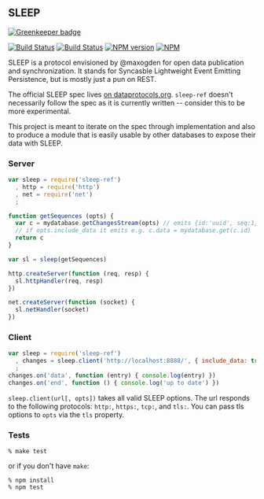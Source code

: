## SLEEP 

[![Greenkeeper badge](https://badges.greenkeeper.io/mikeal/SLEEP.svg)](https://greenkeeper.io/)

[![Build Status](https://travis-ci.org/mikeal/SLEEP.png?branch=master)](https://travis-ci.org/mikeal/SLEEP) [![Build Status](https://david-dm.org/mikeal/SLEEP.png)](https://david-dm.org/mikeal/SLEEP) [![NPM version](https://badge.fury.io/js/sleep-ref.png)](http://badge.fury.io/js/sleep-ref)
[![NPM](https://nodei.co/npm/sleep-ref.png)](https://nodei.co/npm/sleep-ref/)

SLEEP is a protocol envisioned by @maxogden for open data publication and synchronization. It stands for Syncasble Lightweight Event Emitting Persistence, but is mostly just a pun on REST.

The official SLEEP spec lives [on dataprotocols.org](http://dataprotocols.org/sleep/). `sleep-ref` doesn't necessarily follow the spec as it is currently written -- consider this to be more experimental.

This project is meant to iterate on the spec through implementation and also to produce a module that is easily usable by other databases to expose their data with SLEEP.

### Server

```javascript
var sleep = require('sleep-ref')
  , http = require('http')
  , net = require('net')
  ;

function getSequences (opts) {
  var c = mydatabase.getChangesStream(opts) // emits {id:'uuid', seq:1}, {id:'uuid2', seq:3}
  // if opts.include_data it emits e.g. c.data = mydatabase.get(c.id)
  return c
}

var sl = sleep(getSequences)

http.createServer(function (req, resp) {
  sl.httpHandler(req, resp)
})

net.createServer(function (socket) {
  sl.netHandler(socket)
})
```

### Client

```javascript
var sleep = require('sleep-ref')
  , changes = sleep.client('http://localhost:8888/', { include_data: true })
  ;
changes.on('data', function (entry) { console.log(entry) })
changes.on('end', function () { console.log('up to date') })
```

`sleep.client(url[, opts])` takes all valid SLEEP options. The url responds to the following protocols: `http:`, `https:`, `tcp:`, and `tls:`. You can pass tls options to `opts` via the `tls` property.

### Tests

    % make test

or if you don't have `make`:

    % npm install
    % npm test
